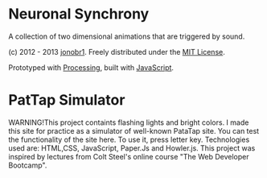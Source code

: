 # Neuronal Synchrony

A collection of two dimensional animations that are triggered by sound.

(c) 2012 - 2013 [jonobr1](http://jonobr1.com/). Freely distributed under the [MIT License](http://opensource.org/licenses/MIT).

Prototyped with [Processing](http://processing.org/), built with [JavaScript](http://jonobr1.github.com/two.js).

# PatTap Simulator

WARNING!This project containts flashing lights and bright colors.
I made this site for practice as a simulator of well-known PataTap site.
You can test the functionality of the site here. To use it, press letter key.
Technologies used are: HTML,CSS, JavaScript, Paper.Js and Howler.js.
This project was inspired by lectures from Colt Steel's online course "The Web Developer Bootcamp".
